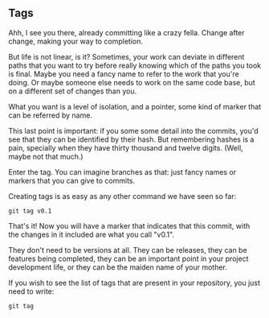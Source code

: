 ## Tags

Ahh, I see you there, already committing like a crazy fella. Change after change, making your way to completion.

But life is not linear, is it? Sometimes, your work can deviate in different paths that you want to try before really knowing which of the paths you took is final. Maybe you need a fancy name to refer to the work that you're doing. Or maybe someone else needs to work on the same code base, but on a different set of changes than you.

What you want is a level of isolation, and a pointer, some kind of marker that can be referred by name.

This last point is important: if you some some detail into the commits, you'd see that they can be identified by their hash. But remembering hashes is a pain, specially when they have thirty thousand and twelve digits. (Well, maybe not that much.)

Enter the tag. You can imagine branches as that: just fancy names or markers that you can give to commits.

Creating tags is as easy as any other command we have seen so far:

```console
git tag v0.1
```

That's it! Now you will have a marker that indicates that this commit, with the changes in it included are what you call "v0.1".

They don't need to be versions at all. They can be releases, they can be features being completed, they can be an important point in your project development life, or they can be the maiden name of your mother.

If you wish to see the list of tags that are present in your repository, you just need to write:

```console
git tag
```

